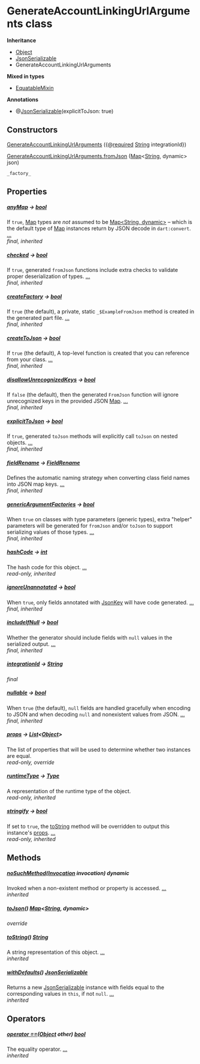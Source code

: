 


# GenerateAccountLinkingUrlArguments class











**Inheritance**

- [Object](https://api.flutter.dev/flutter/dart-core/Object-class.html)
- [JsonSerializable](https://pub.dev/documentation/json_annotation/3.1.1/json_annotation/JsonSerializable-class.html)
- GenerateAccountLinkingUrlArguments


**Mixed in types**

- [EquatableMixin](https://pub.dev/documentation/equatable/1.2.6/equatable/EquatableMixin-mixin.html)



**Annotations**

- @[JsonSerializable](https://pub.dev/documentation/json_annotation/3.1.1/json_annotation/JsonSerializable-class.html)(explicitToJson: true)

## Constructors

[GenerateAccountLinkingUrlArguments](../graphql_accounts_account_queries.graphql/GenerateAccountLinkingUrlArguments/GenerateAccountLinkingUrlArguments.md) ({@[required](https://pub.dev/documentation/meta/1.3.0/meta/required-constant.html) [String](https://api.flutter.dev/flutter/dart-core/String-class.html) integrationId})

    

[GenerateAccountLinkingUrlArguments.fromJson](../graphql_accounts_account_queries.graphql/GenerateAccountLinkingUrlArguments/GenerateAccountLinkingUrlArguments.fromJson.md) ([Map](https://api.flutter.dev/flutter/dart-core/Map-class.html)&lt;[String](https://api.flutter.dev/flutter/dart-core/String-class.html), dynamic> json)

    _factory_


## Properties

##### [anyMap](https://pub.dev/documentation/json_annotation/3.1.1/json_annotation/JsonSerializable/anyMap.html) &#8594; [bool](https://api.flutter.dev/flutter/dart-core/bool-class.html)



If <code>true</code>, <a href="https://api.flutter.dev/flutter/dart-core/Map-class.html">Map</a> types are <em>not</em> assumed to be <a href="https://api.flutter.dev/flutter/dart-core/Map-class.html">Map&lt;String, dynamic&gt;</a>
– which is the default type of <a href="https://api.flutter.dev/flutter/dart-core/Map-class.html">Map</a> instances return by JSON decode in
<code>dart:convert</code>. [...](https://pub.dev/documentation/json_annotation/3.1.1/json_annotation/JsonSerializable/anyMap.html)  
_final, inherited_



##### [checked](https://pub.dev/documentation/json_annotation/3.1.1/json_annotation/JsonSerializable/checked.html) &#8594; [bool](https://api.flutter.dev/flutter/dart-core/bool-class.html)



If <code>true</code>, generated <code>fromJson</code> functions include extra checks to validate
proper deserialization of types. [...](https://pub.dev/documentation/json_annotation/3.1.1/json_annotation/JsonSerializable/checked.html)  
_final, inherited_



##### [createFactory](https://pub.dev/documentation/json_annotation/3.1.1/json_annotation/JsonSerializable/createFactory.html) &#8594; [bool](https://api.flutter.dev/flutter/dart-core/bool-class.html)



If <code>true</code> (the default), a private, static <code>_$ExampleFromJson</code> method
is created in the generated part file. [...](https://pub.dev/documentation/json_annotation/3.1.1/json_annotation/JsonSerializable/createFactory.html)  
_final, inherited_



##### [createToJson](https://pub.dev/documentation/json_annotation/3.1.1/json_annotation/JsonSerializable/createToJson.html) &#8594; [bool](https://api.flutter.dev/flutter/dart-core/bool-class.html)



If <code>true</code> (the default), A top-level function is created that you can
reference from your class. [...](https://pub.dev/documentation/json_annotation/3.1.1/json_annotation/JsonSerializable/createToJson.html)  
_final, inherited_



##### [disallowUnrecognizedKeys](https://pub.dev/documentation/json_annotation/3.1.1/json_annotation/JsonSerializable/disallowUnrecognizedKeys.html) &#8594; [bool](https://api.flutter.dev/flutter/dart-core/bool-class.html)



If <code>false</code> (the default), then the generated <code>FromJson</code> function will
ignore unrecognized keys in the provided JSON <a href="https://api.flutter.dev/flutter/dart-core/Map-class.html">Map</a>. [...](https://pub.dev/documentation/json_annotation/3.1.1/json_annotation/JsonSerializable/disallowUnrecognizedKeys.html)  
_final, inherited_



##### [explicitToJson](https://pub.dev/documentation/json_annotation/3.1.1/json_annotation/JsonSerializable/explicitToJson.html) &#8594; [bool](https://api.flutter.dev/flutter/dart-core/bool-class.html)



If <code>true</code>, generated <code>toJson</code> methods will explicitly call <code>toJson</code> on
nested objects. [...](https://pub.dev/documentation/json_annotation/3.1.1/json_annotation/JsonSerializable/explicitToJson.html)  
_final, inherited_



##### [fieldRename](https://pub.dev/documentation/json_annotation/3.1.1/json_annotation/JsonSerializable/fieldRename.html) &#8594; [FieldRename](https://pub.dev/documentation/json_annotation/3.1.1/json_annotation/FieldRename-class.html)



Defines the automatic naming strategy when converting class field names
into JSON map keys. [...](https://pub.dev/documentation/json_annotation/3.1.1/json_annotation/JsonSerializable/fieldRename.html)  
_final, inherited_



##### [genericArgumentFactories](https://pub.dev/documentation/json_annotation/3.1.1/json_annotation/JsonSerializable/genericArgumentFactories.html) &#8594; [bool](https://api.flutter.dev/flutter/dart-core/bool-class.html)



When <code>true</code> on classes with type parameters (generic types), extra
"helper" parameters will be generated for <code>fromJson</code> and/or <code>toJson</code> to
support serializing values of those types. [...](https://pub.dev/documentation/json_annotation/3.1.1/json_annotation/JsonSerializable/genericArgumentFactories.html)  
_final, inherited_



##### [hashCode](https://pub.dev/documentation/equatable/1.2.6/equatable/EquatableMixin/hashCode.html) &#8594; [int](https://api.flutter.dev/flutter/dart-core/int-class.html)



The hash code for this object. [...](https://pub.dev/documentation/equatable/1.2.6/equatable/EquatableMixin/hashCode.html)  
_read-only, inherited_



##### [ignoreUnannotated](https://pub.dev/documentation/json_annotation/3.1.1/json_annotation/JsonSerializable/ignoreUnannotated.html) &#8594; [bool](https://api.flutter.dev/flutter/dart-core/bool-class.html)



When <code>true</code>, only fields annotated with <a href="https://pub.dev/documentation/json_annotation/3.1.1/json_annotation/JsonKey-class.html">JsonKey</a> will have code
generated. [...](https://pub.dev/documentation/json_annotation/3.1.1/json_annotation/JsonSerializable/ignoreUnannotated.html)  
_final, inherited_



##### [includeIfNull](https://pub.dev/documentation/json_annotation/3.1.1/json_annotation/JsonSerializable/includeIfNull.html) &#8594; [bool](https://api.flutter.dev/flutter/dart-core/bool-class.html)



Whether the generator should include fields with <code>null</code> values in the
serialized output. [...](https://pub.dev/documentation/json_annotation/3.1.1/json_annotation/JsonSerializable/includeIfNull.html)  
_final, inherited_



##### [integrationId](../graphql_accounts_account_queries.graphql/GenerateAccountLinkingUrlArguments/integrationId.md) &#8594; [String](https://api.flutter.dev/flutter/dart-core/String-class.html)



   
_final_



##### [nullable](https://pub.dev/documentation/json_annotation/3.1.1/json_annotation/JsonSerializable/nullable.html) &#8594; [bool](https://api.flutter.dev/flutter/dart-core/bool-class.html)



When <code>true</code> (the default), <code>null</code> fields are handled gracefully when
encoding to JSON and when decoding <code>null</code> and nonexistent values from
JSON. [...](https://pub.dev/documentation/json_annotation/3.1.1/json_annotation/JsonSerializable/nullable.html)  
_final, inherited_



##### [props](../graphql_accounts_account_queries.graphql/GenerateAccountLinkingUrlArguments/props.md) &#8594; [List](https://api.flutter.dev/flutter/dart-core/List-class.html)&lt;[Object](https://api.flutter.dev/flutter/dart-core/Object-class.html)>



The list of properties that will be used to determine whether
two instances are equal.   
_read-only, override_



##### [runtimeType](https://api.flutter.dev/flutter/dart-core/Object/runtimeType.html) &#8594; [Type](https://api.flutter.dev/flutter/dart-core/Type-class.html)



A representation of the runtime type of the object.   
_read-only, inherited_



##### [stringify](https://pub.dev/documentation/equatable/1.2.6/equatable/EquatableMixin/stringify.html) &#8594; [bool](https://api.flutter.dev/flutter/dart-core/bool-class.html)



If set to <code>true</code>, the <a href="https://pub.dev/documentation/equatable/1.2.6/equatable/EquatableMixin/toString.html">toString</a> method will be overridden to output
this instance's <a href="../graphql_accounts_account_queries.graphql/GenerateAccountLinkingUrlArguments/props.md">props</a>. [...](https://pub.dev/documentation/equatable/1.2.6/equatable/EquatableMixin/stringify.html)  
_read-only, inherited_




## Methods

##### [noSuchMethod](https://api.flutter.dev/flutter/dart-core/Object/noSuchMethod.html)([Invocation](https://api.flutter.dev/flutter/dart-core/Invocation-class.html) invocation) dynamic



Invoked when a non-existent method or property is accessed. [...](https://api.flutter.dev/flutter/dart-core/Object/noSuchMethod.html)  
_inherited_



##### [toJson](../graphql_accounts_account_queries.graphql/GenerateAccountLinkingUrlArguments/toJson.md)() [Map](https://api.flutter.dev/flutter/dart-core/Map-class.html)&lt;[String](https://api.flutter.dev/flutter/dart-core/String-class.html), dynamic>



   
_override_



##### [toString](https://pub.dev/documentation/equatable/1.2.6/equatable/EquatableMixin/toString.html)() [String](https://api.flutter.dev/flutter/dart-core/String-class.html)



A string representation of this object. [...](https://pub.dev/documentation/equatable/1.2.6/equatable/EquatableMixin/toString.html)  
_inherited_



##### [withDefaults](https://pub.dev/documentation/json_annotation/3.1.1/json_annotation/JsonSerializable/withDefaults.html)() [JsonSerializable](https://pub.dev/documentation/json_annotation/3.1.1/json_annotation/JsonSerializable-class.html)



Returns a new <a href="https://pub.dev/documentation/json_annotation/3.1.1/json_annotation/JsonSerializable-class.html">JsonSerializable</a> instance with fields equal to the
corresponding values in <code>this</code>, if not <code>null</code>. [...](https://pub.dev/documentation/json_annotation/3.1.1/json_annotation/JsonSerializable/withDefaults.html)  
_inherited_




## Operators

##### [operator ==](https://pub.dev/documentation/equatable/1.2.6/equatable/EquatableMixin/operator_equals.html)([Object](https://api.flutter.dev/flutter/dart-core/Object-class.html) other) [bool](https://api.flutter.dev/flutter/dart-core/bool-class.html)



The equality operator. [...](https://pub.dev/documentation/equatable/1.2.6/equatable/EquatableMixin/operator_equals.html)  
_inherited_












